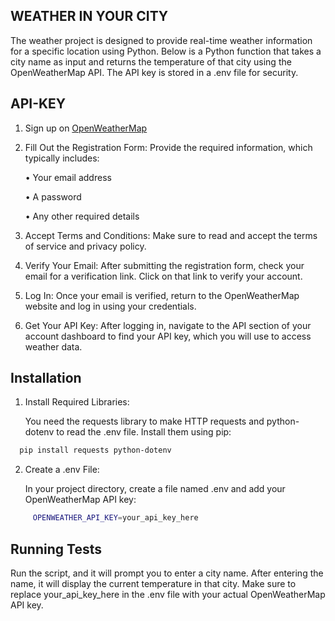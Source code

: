 
## WEATHER IN YOUR CITY

The weather project is designed to provide real-time weather information for a specific location using Python.
Below is a Python function that takes a city name as input and returns the temperature of that city using the OpenWeatherMap API. The API key is stored in a .env file for security.


## API-KEY

1. Sign up on [OpenWeatherMap](https://openweathermap.org/)


2. Fill Out the Registration Form: Provide the required information, which typically includes:

   • Your email address

   • A password

   • Any other required details


3. Accept Terms and Conditions: Make sure to read and accept the terms of service and privacy policy.


4. Verify Your Email: After submitting the registration form, check your email for a verification link. Click on that link to verify your account.


5. Log In: Once your email is verified, return to the OpenWeatherMap website and log in using your credentials.


6. Get Your API Key: After logging in, navigate to the API section of your account dashboard to find your API key, which you will use to access weather data.



## Installation

1. Install Required Libraries:

   You need the requests library to make HTTP requests and python-dotenv to read the .env file. Install them using pip:


```bash
  pip install requests python-dotenv
```
2. Create a .env File:

   In your project directory, create a file named .env and add your OpenWeatherMap API key:
   
   
```bash
     OPENWEATHER_API_KEY=your_api_key_here

```



    
## Running Tests

Run the script, and it will prompt you to enter a city name. After entering the name, it will display the current temperature in that city. Make sure to replace your_api_key_here in the .env file with your actual OpenWeatherMap API key.
